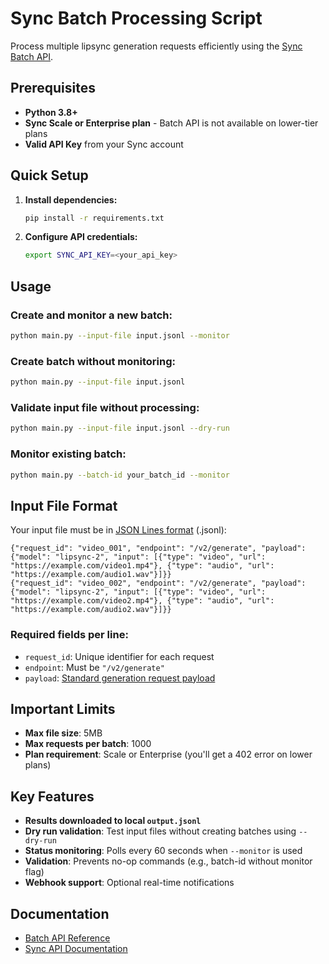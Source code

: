 # Sync Batch Processing Script

Process multiple lipsync generation requests efficiently using the [Sync Batch API](https://docs.sync.so/api-reference/guides/batch-processing).

## Prerequisites

- **Python 3.8+**
- **Sync Scale or Enterprise plan** - Batch API is not available on lower-tier plans
- **Valid API Key** from your Sync account

## Quick Setup

1. **Install dependencies:**
   ```bash
   pip install -r requirements.txt
   ```

2. **Configure API credentials:**
   ```bash
   export SYNC_API_KEY=<your_api_key>
   ```

## Usage

### Create and monitor a new batch:
```bash
python main.py --input-file input.jsonl --monitor
```

### Create batch without monitoring:
```bash
python main.py --input-file input.jsonl
```

### Validate input file without processing:
```bash
python main.py --input-file input.jsonl --dry-run
```

### Monitor existing batch:
```bash
python main.py --batch-id your_batch_id --monitor
```

## Input File Format

Your input file must be in [JSON Lines format](https://docs.sync.so/api-reference/guides/batch-processing#input-format) (.jsonl):

```jsonl
{"request_id": "video_001", "endpoint": "/v2/generate", "payload": {"model": "lipsync-2", "input": [{"type": "video", "url": "https://example.com/video1.mp4"}, {"type": "audio", "url": "https://example.com/audio1.wav"}]}}
{"request_id": "video_002", "endpoint": "/v2/generate", "payload": {"model": "lipsync-2", "input": [{"type": "video", "url": "https://example.com/video2.mp4"}, {"type": "audio", "url": "https://example.com/audio2.wav"}]}}
```

### Required fields per line:
- `request_id`: Unique identifier for each request
- `endpoint`: Must be `"/v2/generate"`
- `payload`: [Standard generation request payload](https://docs.sync.so/api-reference/api/generate-api/create)

## Important Limits

- **Max file size**: 5MB
- **Max requests per batch**: 1000
- **Plan requirement**: Scale or Enterprise (you'll get a 402 error on lower plans)

## Key Features

- **Results downloaded to local `output.jsonl`**
- **Dry run validation**: Test input files without creating batches using `--dry-run`
- **Status monitoring**: Polls every 60 seconds when `--monitor` is used
- **Validation**: Prevents no-op commands (e.g., batch-id without monitor flag)
- **Webhook support**: Optional real-time notifications

## Documentation

- [Batch API Reference](https://docs.sync.so/api-reference/guides/batch-processing)
- [Sync API Documentation](https://docs.sync.so/api-reference)
